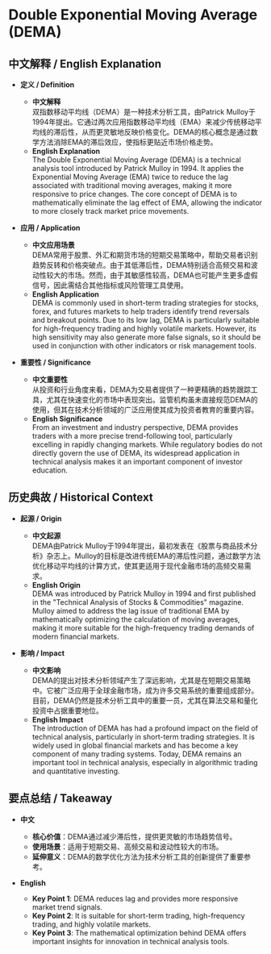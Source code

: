 # Double Exponential Moving Average (DEMA)

## 中文解释 / English Explanation

* **定义 / Definition**  
  - **中文解释**  
    双指数移动平均线（DEMA）是一种技术分析工具，由Patrick Mulloy于1994年提出。它通过两次应用指数移动平均线（EMA）来减少传统移动平均线的滞后性，从而更灵敏地反映价格变化。DEMA的核心概念是通过数学方法消除EMA的滞后效应，使指标更贴近市场价格走势。  
  - **English Explanation**  
    The Double Exponential Moving Average (DEMA) is a technical analysis tool introduced by Patrick Mulloy in 1994. It applies the Exponential Moving Average (EMA) twice to reduce the lag associated with traditional moving averages, making it more responsive to price changes. The core concept of DEMA is to mathematically eliminate the lag effect of EMA, allowing the indicator to more closely track market price movements.

* **应用 / Application**  
  - **中文应用场景**  
    DEMA常用于股票、外汇和期货市场的短期交易策略中，帮助交易者识别趋势反转和价格突破点。由于其低滞后性，DEMA特别适合高频交易和波动性较大的市场。然而，由于其敏感性较高，DEMA也可能产生更多虚假信号，因此需结合其他指标或风险管理工具使用。  
  - **English Application**  
    DEMA is commonly used in short-term trading strategies for stocks, forex, and futures markets to help traders identify trend reversals and breakout points. Due to its low lag, DEMA is particularly suitable for high-frequency trading and highly volatile markets. However, its high sensitivity may also generate more false signals, so it should be used in conjunction with other indicators or risk management tools.

* **重要性 / Significance**  
  - **中文重要性**  
    从投资和行业角度来看，DEMA为交易者提供了一种更精确的趋势跟踪工具，尤其在快速变化的市场中表现突出。监管机构虽未直接规范DEMA的使用，但其在技术分析领域的广泛应用使其成为投资者教育的重要内容。  
  - **English Significance**  
    From an investment and industry perspective, DEMA provides traders with a more precise trend-following tool, particularly excelling in rapidly changing markets. While regulatory bodies do not directly govern the use of DEMA, its widespread application in technical analysis makes it an important component of investor education.

## 历史典故 / Historical Context

* **起源 / Origin**  
  - **中文起源**  
    DEMA由Patrick Mulloy于1994年提出，最初发表在《股票与商品技术分析》杂志上。Mulloy的目标是改进传统EMA的滞后性问题，通过数学方法优化移动平均线的计算方式，使其更适用于现代金融市场的高频交易需求。  
  - **English Origin**  
    DEMA was introduced by Patrick Mulloy in 1994 and first published in the "Technical Analysis of Stocks & Commodities" magazine. Mulloy aimed to address the lag issue of traditional EMA by mathematically optimizing the calculation of moving averages, making it more suitable for the high-frequency trading demands of modern financial markets.

* **影响 / Impact**  
  - **中文影响**  
    DEMA的提出对技术分析领域产生了深远影响，尤其是在短期交易策略中。它被广泛应用于全球金融市场，成为许多交易系统的重要组成部分。目前，DEMA仍然是技术分析工具中的重要一员，尤其在算法交易和量化投资中占据重要地位。  
  - **English Impact**  
    The introduction of DEMA has had a profound impact on the field of technical analysis, particularly in short-term trading strategies. It is widely used in global financial markets and has become a key component of many trading systems. Today, DEMA remains an important tool in technical analysis, especially in algorithmic trading and quantitative investing.

## 要点总结 / Takeaway

* **中文**  
  - **核心价值**：DEMA通过减少滞后性，提供更灵敏的市场趋势信号。  
  - **使用场景**：适用于短期交易、高频交易和波动性较大的市场。  
  - **延伸意义**：DEMA的数学优化方法为技术分析工具的创新提供了重要参考。  

* **English**  
  - **Key Point 1**: DEMA reduces lag and provides more responsive market trend signals.  
  - **Key Point 2**: It is suitable for short-term trading, high-frequency trading, and highly volatile markets.  
  - **Key Point 3**: The mathematical optimization behind DEMA offers important insights for innovation in technical analysis tools.